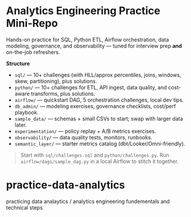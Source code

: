 # Analytics Engineering Practice Mini‑Repo

Hands-on practice for SQL, Python ETL, Airflow orchestration, data modeling, governance, and observability — tuned for interview prep **and** on-the-job refreshers.

**Structure**
- `sql/` — 10+ challenges (with HLL/approx percentiles, joins, windows, skew, partitioning), plus solutions.
- `python/` — 10+ challenges for ETL, API ingest, data quality, and cost-aware transforms, plus solutions.
- `airflow/` — quickstart DAG, 5 orchestration challenges, local dev tips.
- `db_admin/` — modeling exercises, governance checklists, cost/perf playbook.
- `sample_data/` — schemas + small CSVs to start; swap with larger data later.
- `experimentation/` — policy replay + A/B metrics exercises.
- `observability/` — data quality tests, monitors, runbooks.
- `semantic_layer/` — starter metrics catalog (dbt/Looker/Omni-friendly).

> Start with `sql/challenges.sql` and `python/challenges.py`. Run `airflow/dags/sample_dag.py` in a local Airflow to stitch it together.

# practice-data-analytics
 practicing data analaytics / analytics engineering fundementals and technical steps
